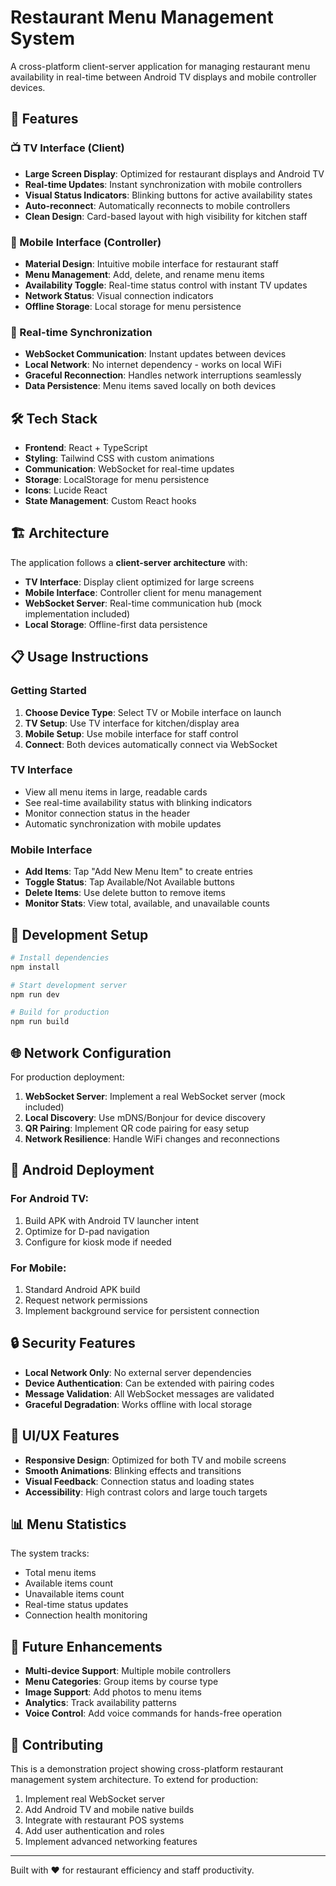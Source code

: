 
# Restaurant Menu Management System

A cross-platform client-server application for managing restaurant menu availability in real-time between Android TV displays and mobile controller devices.

## 🚀 Features

### 📺 TV Interface (Client)
- **Large Screen Display**: Optimized for restaurant displays and Android TV
- **Real-time Updates**: Instant synchronization with mobile controllers
- **Visual Status Indicators**: Blinking buttons for active availability states
- **Auto-reconnect**: Automatically reconnects to mobile controllers
- **Clean Design**: Card-based layout with high visibility for kitchen staff

### 📱 Mobile Interface (Controller)
- **Material Design**: Intuitive mobile interface for restaurant staff
- **Menu Management**: Add, delete, and rename menu items
- **Availability Toggle**: Real-time status control with instant TV updates
- **Network Status**: Visual connection indicators
- **Offline Storage**: Local storage for menu persistence

### 🔄 Real-time Synchronization
- **WebSocket Communication**: Instant updates between devices
- **Local Network**: No internet dependency - works on local WiFi
- **Graceful Reconnection**: Handles network interruptions seamlessly
- **Data Persistence**: Menu items saved locally on both devices

## 🛠️ Tech Stack

- **Frontend**: React + TypeScript
- **Styling**: Tailwind CSS with custom animations
- **Communication**: WebSocket for real-time updates
- **Storage**: LocalStorage for menu persistence
- **Icons**: Lucide React
- **State Management**: Custom React hooks

## 🏗️ Architecture

The application follows a **client-server architecture** with:
- **TV Interface**: Display client optimized for large screens
- **Mobile Interface**: Controller client for menu management
- **WebSocket Server**: Real-time communication hub (mock implementation included)
- **Local Storage**: Offline-first data persistence

## 📋 Usage Instructions

### Getting Started
1. **Choose Device Type**: Select TV or Mobile interface on launch
2. **TV Setup**: Use TV interface for kitchen/display area
3. **Mobile Setup**: Use mobile interface for staff control
4. **Connect**: Both devices automatically connect via WebSocket

### TV Interface
- View all menu items in large, readable cards
- See real-time availability status with blinking indicators
- Monitor connection status in the header
- Automatic synchronization with mobile updates

### Mobile Interface
- **Add Items**: Tap "Add New Menu Item" to create entries
- **Toggle Status**: Tap Available/Not Available buttons
- **Delete Items**: Use delete button to remove items
- **Monitor Stats**: View total, available, and unavailable counts

## 🔧 Development Setup

```bash
# Install dependencies
npm install

# Start development server
npm run dev

# Build for production
npm run build
```

## 🌐 Network Configuration

For production deployment:

1. **WebSocket Server**: Implement a real WebSocket server (mock included)
2. **Local Discovery**: Use mDNS/Bonjour for device discovery
3. **QR Pairing**: Implement QR code pairing for easy setup
4. **Network Resilience**: Handle WiFi changes and reconnections

## 📱 Android Deployment

### For Android TV:
1. Build APK with Android TV launcher intent
2. Optimize for D-pad navigation
3. Configure for kiosk mode if needed

### For Mobile:
1. Standard Android APK build
2. Request network permissions
3. Implement background service for persistent connection

## 🔒 Security Features

- **Local Network Only**: No external server dependencies
- **Device Authentication**: Can be extended with pairing codes
- **Message Validation**: All WebSocket messages are validated
- **Graceful Degradation**: Works offline with local storage

## 🎨 UI/UX Features

- **Responsive Design**: Optimized for both TV and mobile screens
- **Smooth Animations**: Blinking effects and transitions
- **Visual Feedback**: Connection status and loading states
- **Accessibility**: High contrast colors and large touch targets

## 📊 Menu Statistics

The system tracks:
- Total menu items
- Available items count
- Unavailable items count
- Real-time status updates
- Connection health monitoring

## 🚀 Future Enhancements

- **Multi-device Support**: Multiple mobile controllers
- **Menu Categories**: Group items by course type
- **Image Support**: Add photos to menu items
- **Analytics**: Track availability patterns
- **Voice Control**: Add voice commands for hands-free operation

## 🤝 Contributing

This is a demonstration project showing cross-platform restaurant management system architecture. To extend for production:

1. Implement real WebSocket server
2. Add Android TV and mobile native builds
3. Integrate with restaurant POS systems
4. Add user authentication and roles
5. Implement advanced networking features

---

Built with ❤️ for restaurant efficiency and staff productivity.

